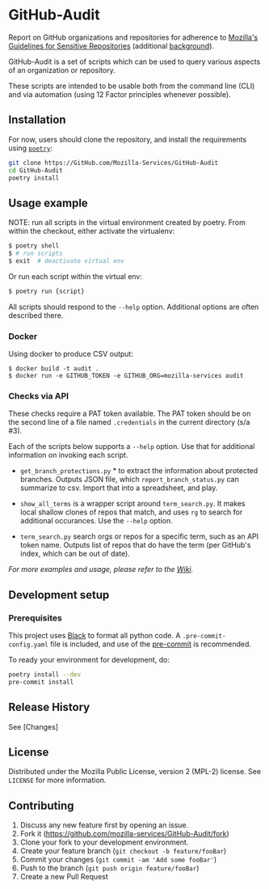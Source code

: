 # GitHub-Audit

Report on GitHub organizations and repositories for adherence to
[Mozilla's Guidelines for Sensitive Repositories][guidelines_url]
(additional [background][background_url]).

<!-- I hope to do this in future, so leaving as template for now
[![Build Status][travis-image]][travis-url]
[![Downloads Stats][npm-downloads]][npm-url]
-->

GitHub-Audit is a set of scripts which can be used to query various
aspects of an organization or repository.

These scripts are intended to be usable both from the command line (CLI)
and via automation (using 12 Factor principles whenever possible).


## Installation

For now, users should clone the repository, and install the requirements
using [``poetry``][poetry_url]:

```sh
git clone https://GitHub.com/Mozilla-Services/GitHub-Audit
cd GitHub-Audit
poetry install
```


## Usage example

NOTE: run all scripts in the virtual environment created by poetry. From
within the checkout, either activate the virtualenv:

```sh
$ poetry shell
$ # run scripts
$ exit  # deactivate virtual env
```
Or run each script within the virtual env:

```sh
$ poetry run {script}
```

All scripts should respond to the ``--help`` option. Additional options
are often described there.

### Docker

Using docker to produce CSV output:

```
$ docker build -t audit .
$ docker run -e GITHUB_TOKEN -e GITHUB_ORG=mozilla-services audit
```

### Checks via API

These checks require a PAT token available. The PAT
token should be on the second line of a file named ``.credentials`` in
the current directory (s/a #3).

Each of the scripts below supports a ``--help`` option. Use that for
additional information on invoking each script.

- ``get_branch_protections.py`` * to extract the information about
  protected branches. Outputs JSON file, which
  ``report_branch_status.py`` can summarize to csv. Import that into a
  spreadsheet, and play.

- ``show_all_terms`` is a wrapper script around ``term_search.py``. It
  makes local shallow clones of repos that match, and uses ``rg`` to
  search for additional occurances. Use the ``--help`` option.

- ``term_search.py`` search orgs or repos for a specific term, such as
  an API token name. Outputs list of repos that do have the term (per
  GitHub's index, which can be out of date).

_For more examples and usage, please refer to the [Wiki][wiki]._

## Development setup

### Prerequisites

This project uses [Black][black_url] to format all python code. A
``.pre-commit-config.yaml`` file is included, and use of the
[pre-commit][pre_commit_url] is recommended.

To ready your environment for development, do:
```sh
poetry install --dev
pre-commit install
```

## Release History

See [Changes]

## License

Distributed under the Mozilla Public License, version 2 (MPL-2) license. See ``LICENSE`` for more information.

## Contributing

1. Discuss any new feature first by opening an issue.
1. Fork it (<https://github.com/mozilla-services/GitHub-Audit/fork>)
1. Clone your fork to your development environment.
2. Create your feature branch (`git checkout -b feature/fooBar`)
3. Commit your changes (`git commit -am 'Add some fooBar'`)
4. Push to the branch (`git push origin feature/fooBar`)
5. Create a new Pull Request

<!-- Markdown link & img dfn's -->
[wiki]: https://github.com/mozilla-services/Github-Audit/wiki
[black_url]: https://black.readthedocs.io/en/stable/index.html
[pre_commit_url]: https://pre-commit.com/
[poetry_url]: https://github.com/sdispater/poetry
[guidelines_url]: https://wiki.mozilla.org/GitHub/Repository_Security
[background_url]: docs/README.md
